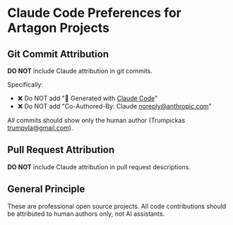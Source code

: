 # Claude Code Preferences for Artagon Projects

## Git Commit Attribution

**DO NOT** include Claude attribution in git commits.

Specifically:
- ❌ Do NOT add "🤖 Generated with [Claude Code](https://claude.com/claude-code)"
- ❌ Do NOT add "Co-Authored-By: Claude <noreply@anthropic.com>"

All commits should show only the human author (Trumpickas <trumpyla@gmail.com>).

## Pull Request Attribution

**DO NOT** include Claude attribution in pull request descriptions.

## General Principle

These are professional open source projects. All code contributions should be attributed to human authors only, not AI assistants.
